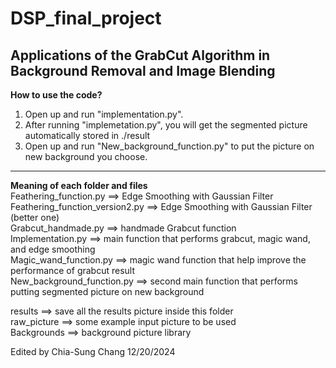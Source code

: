 # DSP_final_project
Applications of the GrabCut Algorithm in Background Removal and Image Blending
-------------------------------------------------------------------------------------------------
**How to use the code?**
1. Open up and run "implementation.py".
2. After running "implemetation.py", you will get the segmented picture automatically stored in ./result
3. Open up and run "New_background_function.py" to put the picture on new background you choose.
-------------------------------------------------------------------------------------------------
**Meaning of each folder and files**  
Feathering_function.py  ==>	Edge Smoothing with Gaussian Filter  
Feathering_function_version2.py ==>	Edge Smoothing with Gaussian Filter (better one)  
Grabcut_handmade.py ==> handmade Grabcut function  
Implementation.py ==> main function that performs grabcut, magic wand, and edge smoothing  
Magic_wand_function.py ==> magic wand function that help improve the performance of grabcut result  
New_background_function.py ==> second main function that performs putting segmented picture on new background  

results ==>  save all the results picture inside this folder  
raw_picture ==> some example input picture to be used  
Backgrounds ==> background picture library   

Edited by Chia-Sung Chang 12/20/2024
